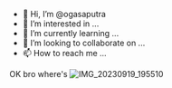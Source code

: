 - 👋 Hi, I’m @ogasaputra
- 👀 I’m interested in ...
- 🌱 I’m currently learning ...
- 💞️ I’m looking to collaborate on ...
- 📫 How to reach me ...

<!---
Ogasaputra/Ogasaputra is a ✨ special ✨ repository because its `README.md` (this file) appears on your GitHub profile.
You can click the Preview link to take a look at your changes.
--->
OK bro where's
![IMG_20230919_195510](https://github.com/Ogasaputra/Ogasaputra/assets/152635540/65cf0052-def6-4892-8406-3d4f58dfa6e2)

